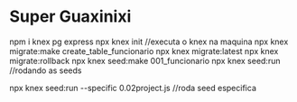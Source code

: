 # Super Guaxinixi

npm i knex pg express
npx knex init //executa o knex na maquina
npx knex migrate:make create_table_funcionario
npx knex migrate:latest 
npx knex migrate:rollback
npx knex seed:make 001_funcionario
npx knex seed:run //rodando as seeds

npx knex seed:run --specific 0.02project.js //roda seed especifica